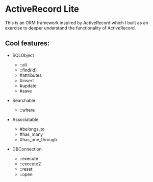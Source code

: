 # ActiveRecord Lite
This is an ORM framework inspired by ActiveRecord which I built as an exercise to deeper understand the functionality of ActiveRecord.

## Cool features:

* SQLObject
  * ::all
  * ::find(id)
  * #attributes
  * #insert
  * #update
  * #save

* Searchable
  * ::where

* Associatable
  * #belongs_to
  * #has_many
  * #has_one_through

* DBConnection
  * ::execute
  * ::execute2
  * ::reset
  * ::open
